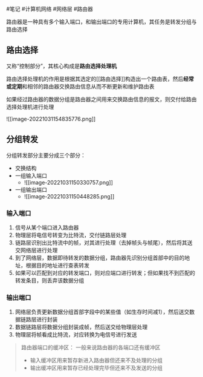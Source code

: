 #笔记 #计算机网络 #网络层 #路由器

路由器是一种具有多个输入端口，和输出端口的专用计算机，其任务是转发分组与路由选择

## 路由选择

又称“控制部分”，其核心构成是**路由选择处理机**

路由选择处理机的作用是根据其选定的[[路由选择]]构造出一个路由表，然后**经常或定期**和相邻的路由器交换路由信息从而不断更新和维护路由表

如果经过路由器的数据分组是路由器之间用来交换路由信息的报文，则交付给路由选择处理机进行处理

![[image-20221031154835776.png]]



## 分组转发

分组转发部分主要分成三个部分：
- 交换结构
- 一组输入端口
	- ![[image-20221031150330757.png]]
- 一组输出端口
	- ![[image-20221031150448285.png]]

### 输入端口

1. 信号从某个端口进入路由器
2. 物理层将电信号转变为比特流，交付链路层处理
3. 链路层识别出比特流中的帧，对其进行处理（去掉帧头与帧尾），然后将其送交网络层进行处理
4. 到了网络层，数据即待转发的数据分组，路由器先识别分组首部中的目的地址，根据目的地址进行查表转发
5. 如果可以匹配到对应的转发端口，则对应端口进行转发；但如果找不到匹配的转发条目，则丢弃该数据分组

### 输出端口

1. 网络层负责更新数据分组首部字段中的某些值（如生存时间减1），然后送交数据链路层进行封装
2. 数据链路层将数据分组封装成帧，然后送交给物理层处理
3. 物理层将帧看成比特流，对应转换为电信号进行发送

>路由器端口的缓冲区：
>一般来说路由器的各端口还有缓冲区
>- 输入缓冲区用来暂存新进入路由器但还来不及处理的分组
>- 输出缓冲区用来暂存已经处理完毕但还来不及发送的分组

